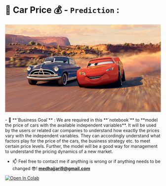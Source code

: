 # 🚗   Car Price  💰 - `Prediction` :

<p align="center">
    <img src="Cars.jpg"/>
</p>
- 🎯 **`Business Goal`** : We are required in this **`notebook`** to **model the price of cars with the available independent variables**. It will be used by the users or  related car companies to understand how exactly the prices vary with the independent variables. They can accordingly understand what factors play for the price of the cars, the business strategy etc. to meet certain price levels. Further, the model will be a good way for management to understand the pricing dynamics of a new market.

- 📫 Feel free to contact me if anything is wrong or if anything needs to be changed 😎!  **medhajjari9@gmail.com**

<a href="https://colab.research.google.com/github/heisenberghj7/Cars-Price-Prediction/" target="_parent"><img src="https://colab.research.google.com/assets/colab-badge.svg" alt="Open In Colab"/></a>

